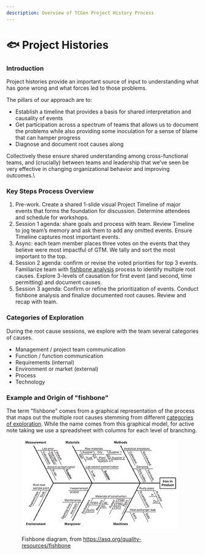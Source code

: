 ```yaml
---
description: Overview of TCGen Project History Process
---
```


# 🐟 Project Histories

### Introduction

Project histories provide an important source of input to understanding what has gone wrong and what forces led to those problems.

The pillars of our approach are to:

* Establish a timeline that provides a basis for shared interpretation and causality of events&#x20;
* Get participation across a spectrum of teams that allows us to document the problems while also providing some inoculation for a sense of blame that can hamper progress
* Diagnose and document root causes along&#x20;

Collectively these ensure shared understanding among cross-functional teams, and (crucially) between teams and leadership that we’ve seen be very effective in changing organizational behavior and improving outcomes.\


### Key Steps Process Overview

1. Pre-work. Create a shared 1-slide visual Project Timeline of major events that forms the foundation for discussion. Determine attendees and schedule for workshops.
2. Session 1 agenda: share goals and process with team. Review Timeline to jog team’s memory and ask them to add any omitted events. Ensure Timeline captures most important events.
3. Async: each team member places three votes on the events that they believe were most impactful of GTM. We tally and sort the most important to the top.
4. Session 2 agenda: confirm or revise the voted priorities for top 3 events. Familiarize team with [fishbone analysis](https://asq.org/quality-resources/fishbone) process to identify multiple root causes. Explore 3-levels of causation for first event (and second, time permitting) and document causes.&#x20;
5. Session 3 agenda: Confirm or refine the prioritization of events. Conduct fishbone analysis and finalize documented root causes. Review and recap with team.

### Categories of Exploration

During the root cause sessions, we explore with the team several categories of causes.

* Management / project team communication
* Function / function communication
* Requirements (internal)
* Environment or market (external)
* Process
* Technology

### Example and Origin of "fishbone"

The term "fishbone" comes from a graphical representation of the process that maps out the multiple root causes stemming from different [categories of exploration](project-histories.md#categories-of-exploration). While the name comes from this graphical model, for active note taking we use a spreadsheet with columns for each level of branching.

<figure><img src=".gitbook/assets/image.png" alt=""><figcaption><p>Fishbone diagram, from <a href="https://asq.org/quality-resources/fishbone">https://asq.org/quality-resources/fishbone</a></p></figcaption></figure>

